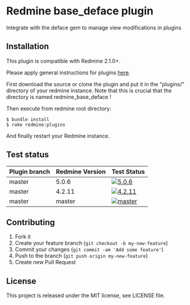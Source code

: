 Redmine base_deface plugin
======================

Integrate with the deface gem to manage view modifications in plugins

Installation
------------

This plugin is compatible with Redmine 2.1.0+.

Please apply general instructions for plugins [here](http://www.redmine.org/wiki/redmine/Plugins).

First download the source or clone the plugin and put it in the "plugins/" directory of your redmine instance. Note that this is crucial that the directory is named redmine_base_deface !

Then execute from redmine root directory:

    $ bundle install
    $ rake redmine:plugins

And finally restart your Redmine instance.

Test status
-----------

|Plugin branch| Redmine Version | Test Status       |
|-------------|-----------------|-------------------|
|master       | 5.0.6           | [![5.0.6][1]][5]  |  
|master       | 4.2.11           | [![4.2.11][2]][5]  |
|master       | master          | [![master][4]][5] |

[1]: https://github.com/jbbarth/redmine_base_deface/actions/workflows/5_0_6.yml/badge.svg
[2]: https://github.com/jbbarth/redmine_base_deface/actions/workflows/4_2_11.yml/badge.svg
[4]: https://github.com/jbbarth/redmine_base_deface/actions/workflows/master.yml/badge.svg
[5]: https://github.com/jbbarth/redmine_base_deface/actions

Contributing
------------

1. Fork it
2. Create your feature branch (`git checkout -b my-new-feature`)
3. Commit your changes (`git commit -am 'Add some feature'`)
4. Push to the branch (`git push origin my-new-feature`)
5. Create new Pull Request


License
-------

This project is released under the MIT license, see LICENSE file.
